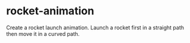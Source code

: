 # rocket-animation
Create a rocket launch animation.  Launch a rocket first in a straight path then move it in a curved path.
